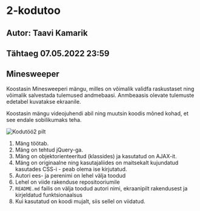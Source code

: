 # 2-kodutoo

## Autor: Taavi Kamarik

## Tähtaeg 07.05.2022 23:59

## Minesweeper

Koostasin Minesweeperi mängu, milles on võimalik validfa raskustaset ning võimalik salvestada tulemused andmebaasi. Anmbeaasis olevate tulemuste edetabel kuvatakse ekraanile.

Koostasin mängu videojuhendi abil ning muutsin koodis mõned kohad, et see endale sobilikumaks teha.

![Kodutöö2 pilt](/relative/path/to/img.jpg?raw=true "Kodutöö 2")


1. Mäng töötab.
1. Mäng on tehtud jQuery-ga. 
1. Mäng on objektorienteeritud (klassides) ja kasutatud on AJAX-it. 
1. Mäng on originaalne ning kasutajaliides on maitsekalt kujundatud kasutades CSS-i - peab olema ise kirjutatud. 
1. Autori ees- ja perenimi on lehel välja toodud
1. Lehel on viide rakenduse repositooriumile
1. `README.md` failis on välja toodud autori nimi, ekraanipilt rakendusest ja kirjeldatud funktsionaalsus
1. Kui kasutatud on koodi mujalt, siis sellel on viidatud. 
